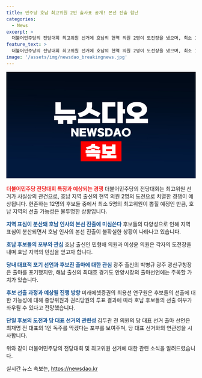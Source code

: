 ```yaml
---
title: 민주당 호남 최고위원 2인 출사표 공개! 본선 진출 험난
categories:
  - News
excerpt: >
  더불어민주당의 전당대회 최고위원 선거에 호남의 현역 의원 2명이 도전장을 냈으며, 최소 12명의 후보가 경쟁해 치열한 대결이 예상된다. 앞서 3차례 실패했던 호남이 이번에 최고위원에 선출될 수 있을지가 관건이다. 민형배 의원과 이성윤 의원이 각각 도전장을 내면서 호남 단일 후보는 어려워졌다. 이들은 지역과 정당의 세력을 고루 늘리기 위해 노력하고 있으며, 최종 후보는 중앙위원과 권리당원 투표를 통해 결정된다. 민주당원 124만여 명 중 호남의 비중은 3분의 1로, 호남 후보들이 후보 결정에 영향을 줄 가능성도 있다.
feature_text: >
  더불어민주당의 전당대회 최고위원 선거에 호남의 현역 의원 2명이 도전장을 냈으며, 최소 12명의 후보가 경쟁해 치열한 대결이 예상된다. 앞서 3차례 실패했던 호남이 이번에 최고위원에 선출될 수 있을지가 관건이다. 민형배 의원과 이성윤 의원이 각각 도전장을 내면서 호남 단일 후보는 어려워졌다. 이들은 지역과 정당의 세력을 고루 늘리기 위해 노력하고 있으며, 최종 후보는 중앙위원과 권리당원 투표를 통해 결정된다. 민주당원 124만여 명 중 호남의 비중은 3분의 1로, 호남 후보들이 후보 결정에 영향을 줄 가능성도 있다.
image: '/assets/img/newsdao_breakingnews.jpg'
---
```


<p><img src="/assets/img/newsdao_breakingnews.jpg" alt="implanttips 속보" /></p>

<p><b><span style="color: #ee2323;">더불어민주당 전당대회 특징과 예상되는 경쟁</span></b>
더불어민주당의 전당대회는 최고위원 선거가 사실상의 관건으로, 호남 지역 출신의 현역 의원 2명의 도전으로 치열한 경쟁이 예상됩니다. 현존하는 12명의 후보들 중에서 최소 5명의 최고위원이 뽑힐 예정인 만큼, 호남 지역의 선출 가능성은 불투명한 상황입니다.</p>

<p><b><span style="color: #1a5490;">지역 표심이 분산돼 호남 인사의 본선 진출에 미심쓴다</span></b>
후보들의 다양성으로 인해 지역 표심이 분산되면서 호남 인사의 본선 진출이 불확실한 상황이 나타나고 있습니다.</p>

<p><b><span style="color: #1a5490;">호남 후보들의 포부와 관심</span></b>
호남 출신인 민형배 의원과 이성윤 의원은 각자의 도전장을 내며 호남 지역의 민심을 얻고자 합니다.</p>

<p><b><span style="color: #1a5490;">당내 대표적 포기 선언과 후보진 출마에 대한 관심</span></b>
광주 출신의 박병규 광주 광산구청장은 출마를 포기했지만, 해남 출신의 최대호 경기도 안양시장의 출마선언에는 주목할 가치가 있습니다.</p>

<p><b><span style="color: #1a5490;">후보 선출 과정과 예상될 진행 방향</span></b>
미래에셋증권의 최용선 연구원은 후보들의 선출에 대한 가능성에 대해 중앙위원과 권리당원의 투표 결과에 따라 호남 후보들의 선출 여부가 좌우될 수 있다고 전망했습니다.</p>

<p><b><span style="color: #1a5490;">단일 후보의 도전과 당 대표 선거의 관련성</span></b>
김두관 전 의원의 당 대표 선거 출마 선언은 최재명 전 대표의 1인 독주를 막겠다는 포부를 보여주며, 당 대표 선거와의 연관성을 시사합니다.</p>

<p>위와 같이 더불어민주당의 전당대회 및 최고위원 선거에 대한 관련 소식을 알려드렸습니다.</p>
실시간 뉴스 속보는, <a href="https://newsdao.kr" rel="dofollow">https://newsdao.kr</a>


